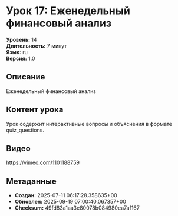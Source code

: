 # Урок 17: Еженедельный финансовый анализ

**Уровень:** 14  
**Длительность:** 7 минут  
**Язык:** ru  
**Версия:** 1.0  

## Описание
Еженедельный финансовый анализ

## Контент урока
Урок содержит интерактивные вопросы и объяснения в формате quiz_questions.

## Видео
https://vimeo.com/1101188759

## Метаданные
- **Создан:** 2025-07-11 06:17:28.358635+00
- **Обновлен:** 2025-09-19 07:00:40.067357+00
- **Checksum:** 49fd83a1aa3e80078b084980ea7af167
